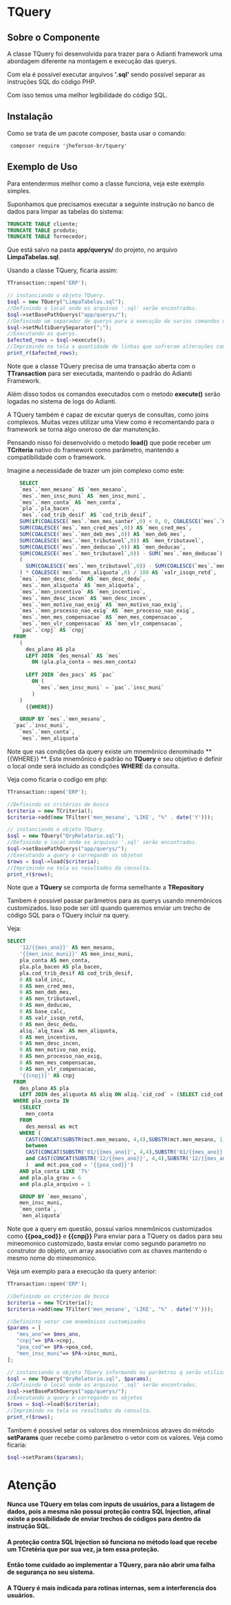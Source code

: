 # TQuery
## Sobre o Componente

A classe TQuery foi desenvolvida para trazer para o Adianti framework uma abordagem diferente na montagem e execução das querys.

Com ela é possível executar arquivos **'.sql'** sendo possível separar as instruções SQL do código PHP.

Com isso temos uma melhor legibilidade do código SQL.
## Instalação

Como se trata de um pacote composer, basta usar o comando:
```shell
 composer require 'jheferson-br/tquery'
```

## Exemplo de Uso

Para entendermos melhor como a classe funciona, veja este exemplo simples.

Suponhamos que precisamos executar a seguinte instrução no banco de dados para limpar as tabelas do sistema:
```sql
TRUNCATE TABLE cliente;
TRUNCATE TABLE produto;
TRUNCATE TABLE fornecedor;
```
Que está salvo na pasta **app/querys/** do projeto, no arquivo **LimpaTabelas.sql**.

Usando a classe TQuery, ficaria assim:
```php
TTransaction::open('ERP');

// instanciando o objeto TQuery.
$sql = new TQuery("LimpaTabelas.sql");
//Definindo o local onde os arquivos '.sql' serão encontrados.
$sql->setBasePathQuerys("app/querys/");
//Definindo um separador de querys para a execução de varios comandos dentro do mesmo arquivo .sql
$sql->setMultiQuerySeparator(";");
//Executando as querys.
$afected_rows = $sql->execute();
//Imprimindo na tela a quantidade de linhas que sofreram alterações com a execução da query.
print_r($afected_rows);
```

Note que a classe TQuery precisa de uma transação aberta com o **TTransaction** para ser executada, mantendo o padrão do Adianti Framework.

Além disso todos os comandos executados com o metodo **execute()** serão logadas no sistema de logs do Adianti.

A TQuery também é capaz de excutar querys de consultas, como joins complexos. Muitas vezes utilizar uma View como é recomentando para o framework se torna algo oneroso de dar manutenção.

Pensando nisso foi desenvolvido o metodo **load()** que pode receber um **TCriteria** nativo do framework como parâmetro, mantendo a compatibilidade com o framework.

Imagine a necessidade de trazer um join complexo como este:
```sql
    SELECT 
    `mes`.`men_mesano` AS `men_mesano`,
    `mes`.`men_insc_muni` AS `men_insc_muni`,
    `mes`.`men_conta` AS `men_conta`,
    `pla`.`pla_bacen`,
    `mes`.`cod_trib_desif` AS `cod_trib_desif`,
    SUM(if(COALESCE(`mes`.`men_mes_santer`,0) < 0, 0, COALESCE(`mes`.`men_mes_santer`,0))) AS `sald_inic`,
    SUM(COALESCE(`mes`.`men_cred_mes`,0)) AS `men_cred_mes`,
    SUM(COALESCE(`mes`.`men_deb_mes`,0)) AS `men_deb_mes`,
    SUM(COALESCE(`mes`.`men_tributavel`,0)) AS `men_tributavel`,
    SUM(COALESCE(`mes`.`men_deducao`,0)) AS `men_deducao`,
    SUM(COALESCE(`mes`.`men_tributavel`,0)) - SUM(`mes`.`men_deducao`) AS `base_calc`,
    (
      SUM(COALESCE(`mes`.`men_tributavel`,0)) - SUM(COALESCE(`mes`.`men_deducao`,0))
    ) * COALESCE(`mes`.`men_aliquota`,0) / 100 AS `valr_issqn_retd`,
    `mes`.`men_desc_dedu` AS `men_desc_dedu`,
    `mes`.`men_aliquota` AS `men_aliquota`,
    `mes`.`men_incentivo` AS `men_incentivo`,
    `mes`.`men_desc_incen` AS `men_desc_incen`,
    `mes`.`men_motivo_nao_exig` AS `men_motivo_nao_exig`,
    `mes`.`men_processo_nao_exig` AS `men_processo_nao_exig`,
    `mes`.`men_mes_compensacao` AS `men_mes_compensacao`,
    `mes`.`men_vlr_compensacao` AS `men_vlr_compensacao`,
    `pac`.`cnpj` AS `cnpj` 
  FROM
    (
      des_plano AS pla 
      LEFT JOIN `des_mensal` AS `mes` 
        ON (pla.pla_conta = mes.men_conta) 
        
      LEFT JOIN `des_pacs` AS `pac` 
        ON (
          `mes`.`men_insc_muni` = `pac`.`insc_muni`
        )
    ) 
      {{WHERE}} 

    GROUP BY `mes`.`men_mesano`,
  `pac`.`insc_muni`,
    `mes`.`men_conta`,
    `mes`.`men_aliquota`
```

Note que nas condições da query existe um mnemônico denominado **{{WHERE}} **.
Este mnemônico é padrão no **TQuery** e seu objetivo é definir o local onde será incluido as condições **WHERE** da consulta.

Veja como ficaria o codigo em php:

```php
TTransaction::open('ERP');

//Definindo os critérios de busca
$criteria = new TCriteria();
$criteria->add(new TFilter('men_mesano', 'LIKE', "%" . date('Y')));

// instanciando o objeto TQuery.
$sql = new TQuery("QryRelatorio.sql");
//Definindo o local onde os arquivos '.sql' serão encontrados.
$sql->setBasePathQuerys("app/querys/");
//Executando a query e carregando os objetos
$rows = $sql->load($criteria);
//Imprimindo na tela os resultados da consulta.
print_r($rows);
```
Note que a **TQuery** se comporta de forma semelhante a **TRepository**

Tambem é possível passar parâmetros para as querys usando mnemônicos customizados.
Isso pode ser útil quando queremos enviar um trecho de código SQL para o TQuery incluir na query.

Veja:
```sql
SELECT
    '12/{{mes_ano}}' AS men_mesano,
    '{{men_insc_muni}}' AS men_insc_muni,
    pla_conta AS men_conta,
    pla.pla_bacen AS pla_bacen,
    pla.cod_trib_desif AS cod_trib_desif,
    0 AS sald_inic,
    0 AS men_cred_mes,
    0 AS men_deb_mes,
    0 AS men_tributavel,
    0 AS men_deducao,
    0 AS base_calc,
    0 AS valr_issqn_retd,
    0 AS men_desc_dedu,
    aliq.`alq_taxa` AS men_aliquota,
    0 AS men_incentivo,
    0 AS men_desc_incen,
    0 AS men_motivo_nao_exig,
    0 AS men_processo_nao_exig,
    0 AS men_mes_compensacao,
    0 AS men_vlr_compensacao,
    '{{cnpj}}' AS cnpj
  FROM
    des_plano AS pla
    LEFT JOIN des_aliquota AS aliq ON aliq.`cid_cod` = (SELECT cid_cod FROM des_coop WHERE coo_cnpj = '{{cnpj}}') AND aliq.`cod_desif` = pla.`cod_trib_desif`
  WHERE pla_conta IN
    (SELECT
      men_conta
    FROM
      des_mensal as mct
    WHERE (
      CAST(CONCAT(SUBSTR(mct.men_mesano, 4,4),SUBSTR(mct.men_mesano, 1,2))AS UNSIGNED INTEGER) 
      between 
      CAST(CONCAT(SUBSTR('01/{{mes_ano}}', 4,4),SUBSTR('01/{{mes_ano}}', 1,2))AS UNSIGNED INTEGER)
      and CAST(CONCAT(SUBSTR('12/{{mes_ano}}', 4,4),SUBSTR('12/{{mes_ano}}', 1,2))AS UNSIGNED INTEGER)
      )  and mct.poa_cod = '{{poa_cod}}')
    AND pla_conta LIKE '7%'
    and pla.pla_grau = 6
    and pla.pla_arquivo = 1

    GROUP BY `men_mesano`,
    men_insc_muni,
    `men_conta`,
    `men_aliquota` 
```

Note que a query em questão, possui varios mnemônicos customizados como **{{poa_cod}}** e **{{cnpj}}**
Para enviar para a TQuery os dados para seu mineomonico customizado, basta enviar como segundo parametro no construtor do objeto, um array associativo com as chaves mantendo o mesmo nome do mineomonico.

Veja um exemplo para a execução da query anterior:

 ```php
TTransaction::open('ERP');

//Definindo os critérios de busca
$criteria = new TCriteria();
$criteria->add(new TFilter('men_mesano', 'LIKE', "%" . date('Y')));

//Defininto vetor com mnemônicos customizados
$params = [
	"mes_ano"=> $mes_ano,
	"cnpj"=> $PA->cnpj,
	"poa_cod"=> $PA->poa_cod,
	"men_insc_muni"=> $PA->insc_muni,
];

// instanciando o objeto TQuery informando os parâmtros q serão utilizados.
$sql = new TQuery("QryRelatorio.sql", $params);
//Definindo o local onde os arquivos '.sql' serão encontrados.
$sql->setBasePathQuerys("app/querys/");
//Executando a query e carregando os objetos
$rows = $sql->load($criteria);
//Imprimindo na tela os resultados da consulta.
print_r($rows);
```
Tambem é possível setar os valores dos mnemônicos atraves do método **setParams** quer recebe como parâmetro o vetor com os valores.
Veja como ficaria:
```php
$sql->setParams($params);
```

# Atenção
#### Nunca use TQuery em telas com inputs de usuários, para a listagem de dados, pois a mesma não possui proteção contra SQL Injection, afinal existe a possibilidade de enviar trechos de códigos para dentro da instrução SQL.
#### A proteção contra SQL Injection só funciona no método load que recebe um TCretéria que por sua vez, ja tem essa proteção.
#### Então tome cuidado ao implementar a TQuery, para não abrir uma falha de segurança no seu sistema.
#### A TQuery é mais indicada para rotinas internas, sem a interferencia dos usuários.
